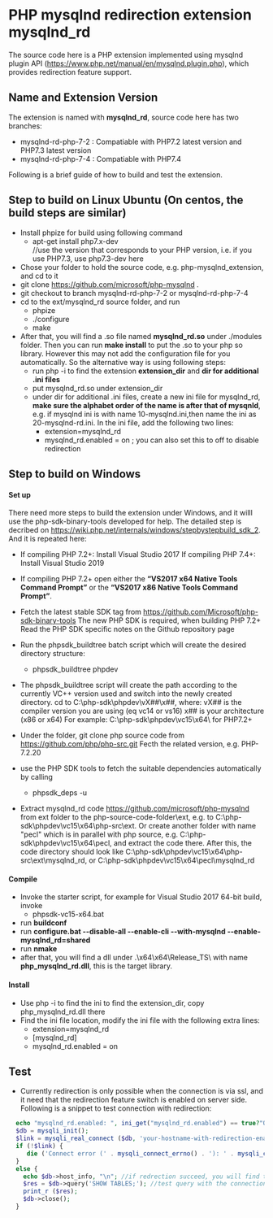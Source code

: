 # PHP mysqlnd redirection extension mysqlnd_rd
The source code here is a PHP extension implemented using mysqlnd plugin API (https://www.php.net/manual/en/mysqlnd.plugin.php), which provides redirection feature support. 

## Name and Extension Version
The extension is named with **mysqlnd_rd**, source code here has two branches:
* mysqlnd-rd-php-7-2 : Compatiable with PHP7.2 latest version and PHP7.3 latest version
* mysqlnd-rd-php-7-4 : Compatiable with PHP7.4

Following is a brief guide of how to build and test the extension. 
## Step to build on Linux Ubuntu (On centos, the build steps are similar)
* Install phpize for build using following command
  - apt-get install php7.x-dev  
  //use the version that corresponds to your PHP version, i.e. if you use PHP7.3, use php7.3-dev here
* Chose your folder to hold the source code, e.g. php-mysqlnd_extension, and cd to it
* git clone https://github.com/microsoft/php-mysqlnd .
* git checkout to branch mysqlnd-rd-php-7-2 or mysqlnd-rd-php-7-4
* cd to the ext/mysqlnd_rd source folder, and run
  - phpize
  - ./configure
  - make 
* After that, you will find a .so file named **mysqlnd_rd.so** under ./modules folder. Then you can run **make install** to put the .so to your php so library. However this may not add the configuration file for you automatically. So the alternative way is using following steps:
  - run php -i to find the extension **extension_dir** and  **dir for additional .ini files**
  - put mysqlnd_rd.so under extension_dir
  - under dir for additional .ini files, create a new ini file for mysqlnd_rd, **make sure the alphabet order of the name is after that of mysqnld**, e.g. if mysqlnd ini is with name 10-mysqlnd.ini,then name the ini as 20-mysqlnd-rd.ini. In the ini file, add the following     two lines:
      - extension=mysqlnd_rd
      - mysqlnd_rd.enabled = on  ; you can also set this to off to disable redirection


## Step to build on Windows
#### Set up 
There need more steps to build the extension under Windows, and it willl use the php-sdk-binary-tools developed for help. The detailed step is decribed on https://wiki.php.net/internals/windows/stepbystepbuild_sdk_2. And it is repeated here:
* If compiling PHP 7.2+:
  Install Visual Studio 2017
  If compiling PHP 7.4+:
  Install Visual Studio 2019

* If compiling PHP 7.2+ open either the **“VS2017 x64 Native Tools Command Prompt”** or the **“VS2017 x86 Native Tools Command Prompt”**.
* Fetch the latest stable SDK tag from https://github.com/Microsoft/php-sdk-binary-tools
  The new PHP SDK is required, when building PHP 7.2+
  Read the PHP SDK specific notes on the Github repository page

* Run the phpsdk_buildtree batch script which will create the desired directory structure: 
  - phpsdk_buildtree phpdev
* The phpsdk_buildtree script will create the path according to the currently VC++ version used and switch into the newly created directory. 
  cd to C:\php-sdk\phpdev\vX##\x##, where:
    vX## is the compiler version you are using (eq vc14 or vs16)
    x## is your architecture (x86 or x64)
    For example: C:\php-sdk\phpdev\vc15\x64\  for PHP7.2+
* Under the folder, git clone php source code from https://github.com/php/php-src.git  Fecth the related version, e.g. PHP-7.2.20
* use the PHP SDK tools to fetch the suitable dependencies automatically by calling 
  - phpsdk_deps -u
* Extract mysqlnd_rd code https://github.com/microsoft/php-mysqlnd from ext folder to the php-source-code-folder\ext\, e.g. to C:\php-sdk\phpdev\vc15\x64\php-src\ext. Or create another folder with name "pecl" which is in parallel with php source, e.g. C:\php-sdk\phpdev\vc15\x64\pecl, and extract the code there.
After this, the code directory should look like C:\php-sdk\phpdev\vc15\x64\php-src\ext\mysqlnd_rd, or C:\php-sdk\phpdev\vc15\x64\pecl\mysqlnd_rd
  
#### Compile
* Invoke the starter script, for example for Visual Studio 2017 64-bit build, invoke     
  - phpsdk-vc15-x64.bat
* run **buildconf**
* run **configure.bat --disable-all --enable-cli --with-mysqlnd --enable-mysqlnd_rd=shared**
* run **nmake**
* after that, you will find a dll under .\x64\x64\Release_TS\ with name **php_mysqlnd_rd.dll**, this is the target library.

#### Install
* Use php -i to find the ini to find the extension_dir, copy php_mysqlnd_rd.dll there
* Find the ini file location, modify the ini file with the following extra lines:
    - extension=mysqlnd_rd
    - [mysqlnd_rd]
    - mysqlnd_rd.enabled = on


## Test
* Currently redirection is only possible when the connection is via ssl, and it need that the redirection feature switch is enabled on server side. Following is a snippet to test connection with redirection:

```php
  echo "mysqlnd_rd.enabled: ", ini_get("mysqlnd_rd.enabled") == true?"On":"Off", "\n";
  $db = mysqli_init();
  $link = mysqli_real_connect ($db, 'your-hostname-with-redirection-enabled', 'user@host', 'password', "db", 3306, NULL, MYSQLI_CLIENT_SSL);
  if (!$link) {
     die ('Connect error (' . mysqli_connect_errno() . '): ' . mysqli_connect_error() . "\n");
  }
  else {
    echo $db->host_info, "\n"; //if redrection succeed, you will find the host_info differ from your-hostname used to connect
    $res = $db->query('SHOW TABLES;'); //test query with the connection
    print_r ($res);
	$db->close();
  }
```
